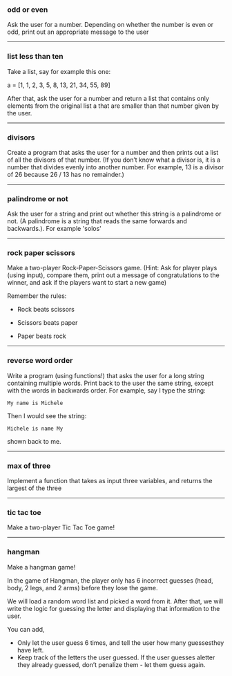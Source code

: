 ### odd or even 
Ask the user for a number. Depending on whether the number is even or odd, print out an appropriate message to the user

----

### list less than ten

Take a list, say for example this one:

  a = [1, 1, 2, 3, 5, 8, 13, 21, 34, 55, 89]

After that, ask the user for a number and return a list that contains only elements from the original list a that are smaller than that number given by the user.

---

### divisors

Create a program that asks the user for a number and then prints out a list of all the divisors of that number. (If you don’t know what a divisor is, it is a number that divides evenly into another number. For example, 13 is a divisor of 26 because 26 / 13 has no remainder.)

---

### palindrome or not

Ask the user for a string and print out whether this string is a palindrome or not. (A palindrome is a string that reads the same forwards and backwards.). For example 'solos'

---

### rock paper scissors

Make a two-player Rock-Paper-Scissors game. (Hint: Ask for player plays (using input), compare them, print out a message of congratulations to the winner, and ask if the players want to start a new game)

Remember the rules:


* Rock beats scissors

* Scissors beats paper

* Paper beats rock


---

### reverse word order

Write a program (using functions!) that asks the user for a long string containing multiple words. Print back to the user the same string, except with the words in backwards order. For example, say I type the string:

`My name is Michele`

Then I would see the string:

`Michele is name My`

shown back to me.

---

### max of three

Implement a function that takes as input three variables, and returns the largest of the three

---

### tic tac toe 

Make a two-player Tic Tac Toe game!

---

### hangman 

Make a hangman game! 

In the game of Hangman, the player only has 6 incorrect guesses (head, body, 2 legs, and 2 arms) before they lose the game.

We will load a random word list and picked a word from it. After that, we will write the logic for guessing the letter and displaying that information to the user.

You can add,

* Only let the user guess 6 times, and tell the user how many guessesthey have left.
* Keep track of the letters the user guessed. If the user guesses aletter they already guessed, don’t penalize them - let them guess again.
